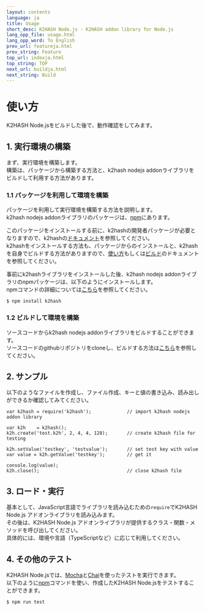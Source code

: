 ```yaml
---
layout: contents
language: ja
title: Usage
short_desc: K2HASH Node.js - K2HASH addon library for Node.js
lang_opp_file: usage.html
lang_opp_word: To English
prev_url: featureja.html
prev_string: Feature
top_url: indexja.html
top_string: TOP
next_url: buildja.html
next_string: Build
---
```


# 使い方
K2HASH Node.jsをビルドした後で、動作確認をしてみます。

## 1. 実行環境の構築
まず、実行環境を構築します。  
構築は、パッケージから構築する方法と、k2hash nodejs addonライブラリをビルドして利用する方法があります。

### 1.1 パッケージを利用して環境を構築
パッケージを利用して実行環境を構築する方法を説明します。  
k2hash nodejs addonライブラリのパッケージは、[npm](https://www.npmjs.com/package/k2hash)にあります。  

このパッケージをインストールする前に、k2hashの開発者パッケージが必要となりますので、k2hashの[ドキュメント](https://k2hash.antpick.ax/indexja.html)を参照してください。  
k2hashをインストールする方法も、パッケージからのインストールと、k2hashを自身でビルドする方法がありますので、[使い方](https://k2hash.antpick.ax/usageja.html)もしくは[ビルド](https://k2hash.antpick.ax/buildja.html)のドキュメントを参照してください。  

事前にk2hashライブラリをインストールした後、k2hash nodejs addonライブラリのnpmパッケージは、以下のようにインストールします。  
npmコマンドの詳細については[こちら](https://docs.npmjs.com/misc/index.html#npm1)を参照してください。  
```
$ npm install k2hash
```
### 1.2 ビルドして環境を構築
ソースコードからk2hash nodejs addonライブラリをビルドすることができます。  
ソースコードのgithubリポジトリをcloneし、ビルドする方法は[こちら](https://node.k2hash.antpick.ax/buildja.html)を参照してください。

## 2. サンプル
以下のようなファイルを作成し、ファイル作成、キーと値の書き込み、読み出しができるか確認してみてください。  
```
var k2hash = require('k2hash');             // import k2hash nodejs addon library

var k2h    = k2hash();
k2h.create('test.k2h', 2, 4, 4, 128);       // create k2hash file for testing

k2h.setValue('testkey', 'testvalue');       // set test key with value
var value = k2h.getValue('testkey');        // get it

console.log(value);
k2h.close();                                // close k2hash file
```

## 3. ロード・実行
基本として、JavaScript言語でライブラリを読み込むための`require`でK2HASH Node.js アドオンライブラリを読み込みます。  
その後は、K2HASH Node.js アドオンライブラリが提供するクラス・関数・メソッドを呼び出してください。  
具体的には、環境や言語（TypeScriptなど）に応じて利用してください。

## 4. その他のテスト  
K2HASH Node.jsでは、[Mocha](https://github.com/mochajs/mocha)と[Chai](https://github.com/chaijs/chai)を使ったテストを実行できます。  
以下のように[npm](https://www.npmjs.com/get-npm)コマンドを使い、作成したK2HASH Node.jsをテストすることができます。  
```
$ npm run test
```
